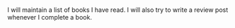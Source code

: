 ###


I will maintain a list of books I have read. I will also try to write a review post whenever I complete a book. 

